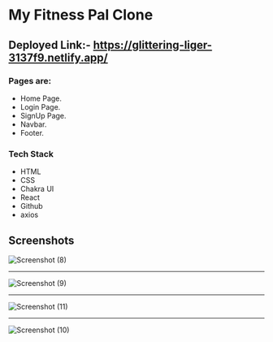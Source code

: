 # My Fitness Pal Clone

## Deployed Link:- https://glittering-liger-3137f9.netlify.app/


### Pages are:

* Home Page.
* Login Page.
* SignUp Page.
* Navbar.
* Footer.


### Tech Stack

* HTML
* CSS
* Chakra UI
* React
* Github
* axios

## Screenshots
![Screenshot (8)](https://user-images.githubusercontent.com/107472942/214919562-461faab8-ae8b-4b9c-a63f-976648ea4acd.png)

<hr/>

![Screenshot (9)](https://user-images.githubusercontent.com/107472942/214919864-980f47f4-062d-404f-89db-5d94704de93c.png)

<hr/>

![Screenshot (11)](https://user-images.githubusercontent.com/107472942/214919800-2702a1fd-94a4-4139-8641-988f4c97a4ce.png)

<hr/>

![Screenshot (10)](https://user-images.githubusercontent.com/107472942/214920022-28da0dfe-1f34-46e2-ace4-49ed4c6349fd.png)





